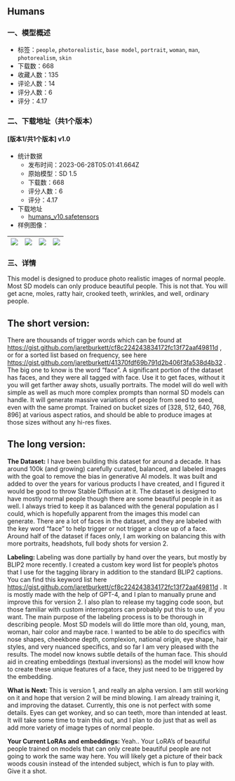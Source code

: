 ## Humans
### 一、模型概述

- 标签：`people`, `photorealistic`, `base model`, `portrait`, `woman`, `man`, `photorealism`, `skin`
- 下载数：668
- 收藏人数：135
- 评论人数：14
- 评分人数：6
- 评分：4.17

### 二、下载地址（共1个版本）

#### [版本1/共1个版本] v1.0

- 统计数据
  - 发布时间：2023-06-28T05:01:41.664Z
  - 原始模型：SD 1.5
  - 下载数：668
  - 评分人数：6
  - 评分：4.17
- 下载地址
  - [humans_v10.safetensors](https://civitai.com/api/download/models/105639)
- 样例图像：

| <img src="https://image.civitai.com/xG1nkqKTMzGDvpLrqFT7WA/097f95ba-a2fa-4a41-a66c-634828d733a4/width=450/1316596.jpeg" /> | <img src="https://image.civitai.com/xG1nkqKTMzGDvpLrqFT7WA/cec39533-bf07-4b12-9f8d-db4c695b029a/width=450/1316688.jpeg" /> | <img src="https://image.civitai.com/xG1nkqKTMzGDvpLrqFT7WA/7e5cfdcc-4f7c-4903-a8ac-2f3b0a73ff9b/width=450/1316705.jpeg" /> | <img src="https://image.civitai.com/xG1nkqKTMzGDvpLrqFT7WA/f453fb88-04cf-4742-aacc-c8a3308b0e8a/width=450/1316710.jpeg" /> |
| ---- | ---- | ---- | ---- |


### 三、详情
<p>This model is designed to produce photo realistic images of normal people. Most SD models can only produce beautiful people. This is not that. You will get acne, moles, ratty hair, crooked teeth, wrinkles, and well, ordinary people.</p><p></p><h2 id="heading-6"><strong>The short version:</strong></h2><p></p><p>There are thousands of trigger words which can be found at<a target="_blank" rel="ugc" href="https://gist.github.com/jaretburkett/cf8c224243834172fc13f72aaf49811d"> https://gist.github.com/jaretburkett/cf8c224243834172fc13f72aaf49811d</a> , or for a sorted list based on frequency, see here<a target="_blank" rel="ugc" href="https://gist.github.com/jaretburkett/41370fdf69b791d2b406f3fa538d4b32"> https://gist.github.com/jaretburkett/41370fdf69b791d2b406f3fa538d4b32</a> . The big one to know is the word “face”. A significant portion of the dataset has faces, and they were all tagged with face. Use it to get faces, without it you will get farther away shots, usually portraits. The model will do well with simple as well as much more complex prompts than normal SD models can handle. It will generate massive variations of people from seed to seed, even with the same prompt. Trained on bucket sizes of [328, 512, 640, 768, 896] at various aspect ratios, and should be able to produce images at those sizes without any hi-res fixes.</p><p></p><h2 id="heading-7"><strong>The long version:</strong></h2><p></p><p><strong>The Dataset:</strong> I have been building this dataset for around a decade. It has around 100k (and growing) carefully curated, balanced, and labeled images with the goal to remove the bias in generative AI models. It was built and added to over the years for various products I have created, and I figured it would be good to throw Stable Diffusion at it. The dataset is designed to have mostly normal people though there are some beautiful people in it as well. I always tried to keep it as balanced with the general population as I could, which is hopefully apparent from the images this model can generate. There are a lot of faces in the dataset, and they are labeled with the key word “face” to help trigger or not trigger a close up of a face. Around half of the dataset if faces only, I am working on balancing this with more portraits, headshots, full body shots for version 2.</p><p></p><p><strong>Labeling: </strong>Labeling was done partially by hand over the years, but mostly by BLIP2 more recently. I created a custom key word list for people’s photos that I use for the tagging library in addition to the standard BLIP2 captions. You can find this keyword list here <a target="_blank" rel="ugc" href="https://gist.github.com/jaretburkett/cf8c224243834172fc13f72aaf49811d">https://gist.github.com/jaretburkett/cf8c224243834172fc13f72aaf49811d</a> . It is mostly made with the help of GPT-4, and I plan to manually prune and improve this for version 2. I also plan to release my tagging code soon, but those familiar with custom interrogators can probably put this to use, if you want. The main purpose of the labeling process is to be thorough in describing people. Most SD models will do little more than old, young, man, woman, hair color and maybe race. I wanted to be able to do specifics with nose shapes, cheekbone depth, complexion, national origin, eye shape, hair styles, and very nuanced specifics, and so far I am very pleased with the results. The model now knows subtle details of the human face. This should aid in creating embeddings (textual inversions) as the model will know how to create these unique features of a face, they just need to be triggered by the embedding.</p><p></p><p><strong>What is Next: </strong>This is version 1, and really an alpha version. I am still working on it and hope that version 2 will be mind blowing. I am already training it, and improving the dataset. Currently, this one is not perfect with some details. Eyes can get wonkey, and so can teeth, more than intended at least. It will take some time to train this out, and I plan to do just that as well as add more variety of image types of normal people.</p><p></p><p><strong>Your Current LoRAs and embeddings: </strong>Yeah.. Your LoRA’s of beautiful people trained on models that can only create beautiful people are not going to work the same way here. You will likely get a picture of their back woods cousin instead of the intended subject, which is fun to play with. Give it a shot.<br /></p>